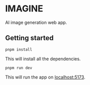 # IMAGINE
AI image generation web app.

## Getting started
```
pnpm install
```
This will install all the dependencies.  
```
pnpm run dev
```
This will run the app on [localhost:5173](http://localhost:5173/).
